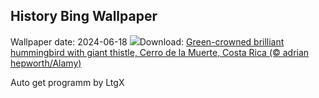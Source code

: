 ## History Bing Wallpaper
Wallpaper date: 2024-06-18
![](https://www.bing.com/th?id=OHR.HummingThistle_EN-US9897642087_UHD.jpg&w=1000)Download: [Green-crowned brilliant hummingbird with giant thistle, Cerro de la Muerte, Costa Rica (© adrian hepworth/Alamy)](https://www.bing.com/th?id=OHR.HummingThistle_EN-US9897642087_UHD.jpg)

Auto get programm by LtgX
